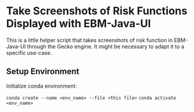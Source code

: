 # Take Screenshots of Risk Functions Displayed with EBM-Java-UI

This is a little helper script that takes screenshots of risk function in EBM-Java-UI through the Gecko engine. It might be necessary to adapt it to a specific use-case.

## Setup Environment

Initialize conda environment:

`conda create --name <env_name> --file <this file>`
`conda activate <env_name>`